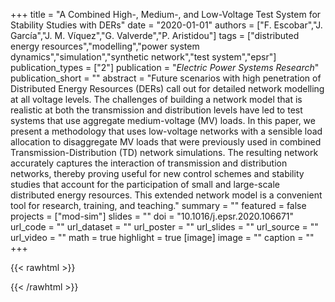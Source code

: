 +++
title = "A Combined High-, Medium-, and Low-Voltage Test System for Stability Studies with DERs"
date = "2020-01-01"
authors = ["F. Escobar","J. García","J. M. Víquez","G. Valverde","P. Aristidou"]
tags = ["distributed energy resources","modelling","power system dynamics","simulation","synthetic network","test system","epsr"]
publication_types = ["2"]
publication = "_Electric Power Systems Research_"
publication_short = ""
abstract = "Future scenarios with high penetration of Distributed Energy Resources (DERs) call out for detailed network modelling at all voltage levels. The challenges of building a network model that is realistic at both the transmission and distribution levels have led to test systems that use aggregate medium-voltage (MV) loads. In this paper, we present a methodology that uses low-voltage networks with a sensible load allocation to disaggregate MV loads that were previously used in combined Transmission-Distribution (TD) network simulations. The resulting network accurately captures the interaction of transmission and distribution networks, thereby proving useful for new control schemes and stability studies that account for the participation of small and large-scale distributed energy resources. This extended network model is a convenient tool for research, training, and teaching."
summary = ""
featured = false
projects = ["mod-sim"]
slides = ""
doi = "10.1016/j.epsr.2020.106671"
url_code = ""
url_dataset = ""
url_poster = ""
url_slides = ""
url_source = ""
url_video = ""
math = true
highlight = true
[image]
image = ""
caption = ""
+++

{{< rawhtml >}}
<div data-badge-details="right" data-badge-type="medium-donut" data-doi="10.1016/j.epsr.2020.106671" data-hide-no-mentions="true" class="altmetric-embed"></div>
{{< /rawhtml >}}
